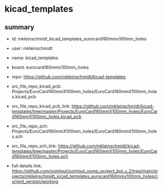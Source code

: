 # kicad_templates
 
## summary 
* id: mkleinschmidt_kicad_templates_eurocard160mmx100mm_holes
* user: mkleinschmidt
* name: kicad_templates
* board: eurocard160mmx100mm_holes
* repo: https://github.com/mkleinschmidt/kicad-templates
* src_file_repo_kicad_pcb: Projects/EuroCard160mmX100mm_holes/EuroCard160mmX100mm_holes.kicad_pcb
* src_file_repo_kicad_pcb_link: https://github.com/mkleinschmidt/kicad-templates/tree/master/Projects/EuroCard160mmX100mm_holes/EuroCard160mmX100mm_holes.kicad_pcb


* src_file_repo_sch: Projects/EuroCard160mmX100mm_holes/EuroCard160mmX100mm_holes.sch
* src_file_repo_sch_link: https://github.com/mkleinschmidt/kicad-templates/tree/master/Projects/EuroCard160mmX100mm_holes/EuroCard160mmX100mm_holes.sch
* full details link: https://github.com/oomlout/oomlout_oomp_project_bot_v_2/tree/main/projects/mkleinschmidt_kicad_templates_eurocard160mmx100mm_holes/current_version/working  







